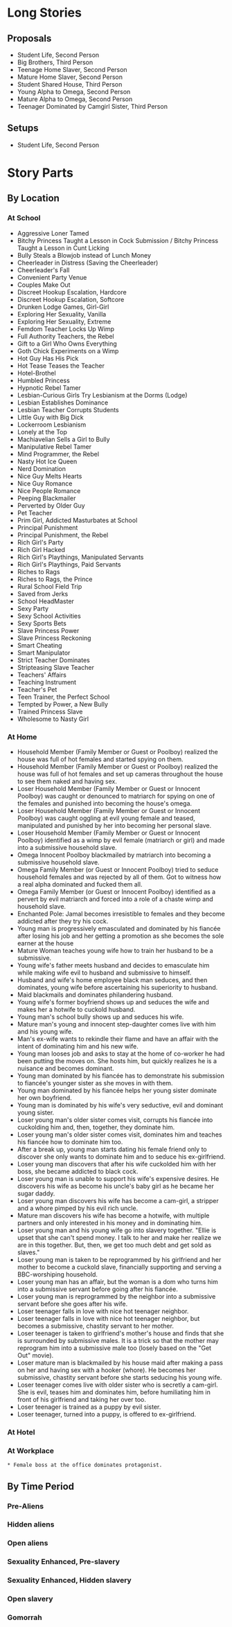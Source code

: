# Long Stories
## Proposals
- Student Life, Second Person
- Big Brothers, Third Person
- Teenage Home Slaver, Second Person
- Mature Home Slaver, Second Person
- Student Shared House, Third Person
- Young Alpha to Omega, Second Person
- Mature Alpha to Omega, Second Person
- Teenager Dominated by Camgirl Sister, Third Person
## Setups
- Student Life, Second Person
# Story Parts
## By Location
### At School
- Aggressive Loner Tamed
- Bitchy Princess Taught a Lesson in Cock Submission / Bitchy Princess Taught a Lesson in Cunt Licking
- Bully Steals a Blowjob instead of Lunch Money
- Cheerleader in Distress (Saving the Cheerleader)
- Cheerleader's Fall
- Convenient Party Venue
- Couples Make Out
- Discreet Hookup Escalation, Hardcore
- Discreet Hookup Escalation, Softcore
- Drunken Lodge Games, Girl-Girl
- Exploring Her Sexuality, Vanilla
- Exploring Her Sexuality, Extreme
- Femdom Teacher Locks Up Wimp
- Full Authority Teachers, the Rebel
- Gift to a Girl Who Owns Everything
- Goth Chick Experiments on a Wimp
- Hot Guy Has His Pick
- Hot Tease Teases the Teacher
- Hotel-Brothel
- Humbled Princess
- Hypnotic Rebel Tamer
- Lesbian-Curious Girls Try Lesbianism at the Dorms (Lodge)
- Lesbian Establishes Dominance
- Lesbian Teacher Corrupts Students
- Little Guy with Big Dick
- Lockerroom Lesbianism
- Lonely at the Top
- Machiavelian Sells a Girl to Bully
- Manipulative Rebel Tamer
- Mind Programmer, the Rebel
- Nasty Hot Ice Queen
- Nerd Domination
- Nice Guy Melts Hearts
- Nice Guy Romance
- Nice People Romance
- Peeping Blackmailer
- Perverted by Older Guy
- Pet Teacher
- Prim Girl, Addicted Masturbates at School
- Principal Punishment
- Principal Punishment, the Rebel
- Rich Girl's Party
- Rich Girl Hacked
- Rich Girl's Playthings, Manipulated Servants
- Rich Girl's Playthings, Paid Servants
- Riches to Rags
- Riches to Rags, the Prince
- Rural School Field Trip
- Saved from Jerks
- School HeadMaster
- Sexy Party
- Sexy School Activities
- Sexy Sports Bets
- Slave Princess Power
- Slave Princess Reckoning
- Smart Cheating
- Smart Manipulator
- Strict Teacher Dominates
- Stripteasing Slave Teacher
- Teachers' Affairs
- Teaching Instrument
- Teacher's Pet
- Teen Trainer, the Perfect School
- Tempted by Power, a New Bully
- Trained Princess Slave
- Wholesome to Nasty Girl
### At Home
- Household Member (Family Member or Guest or Poolboy) realized the house was full of hot females and started spying on them.
- Household Member (Family Member or Guest or Poolboy) realized the house was full of hot females and set up cameras throughout the house to see them naked and having sex.
- Loser Household Member (Family Member or Guest or Innocent Poolboy) was caught or denounced to matriarch for spying on one of the females and punished into becoming the house's omega.
- Loser Household Member (Family Member or Guest or Innocent Poolboy) was caught oggling at evil young female and teased, manipulated and punished by her into becoming her personal slave.
- Loser Household Member (Family Member or Guest or Innocent Poolboy) identified as a wimp by evil female (matriarch or girl) and made into a submissive household slave.
- Omega Innocent Poolboy blackmailed by matriarch into becoming a submissive household slave.
- Omega Family Member (or Guest or Innocent Poolboy) tried to seduce household females and was rejected by all of them. Got to witness how a real alpha dominated and fucked them all.
- Omega Family Member (or Guest or Innocent Poolboy) identified as a pervert by evil matriarch and forced into a role of a chaste wimp and household slave.
- Enchanted Pole: Jamal becomes irresistible to females and they become addicted after they try his cock.
- Young man is progressively emasculated and dominated by his fiancée after losing his job and her getting a promotion as she becomes the sole earner at the house
- Mature Woman teaches young wife how to train her husband to be a submissive.
- Young wife's father meets husband and decides to emasculate him while making wife evil to husband and submissive to himself.
- Husband and wife's home employee black man seduces, and then dominates, young wife before ascertaining his superiority to husband.
- Maid blackmails and dominates philandering husband.
- Young wife's former boyfriend shows up and seduces the wife and makes her a hotwife to cuckold husband.
- Young man's school bully shows up and seduces his wife.
- Mature man's young and innocent step-daughter comes live with him and his young wife.
- Man's ex-wife wants to rekindle their flame and have an affair with the intent of dominating him and his new wife.
- Young man looses job and asks to stay at the home of co-worker he had been putting the moves on. She hosts him, but quickly realizes he is a nuisance and becomes dominant.
- Young man dominated by his fiancée has to demonstrate his submission to fiancée's younger sister as she moves in with them.
- Young man dominated by his fiancée helps her young sister dominate her own boyfriend.
- Young man is dominated by his wife's very seductive, evil and dominant young sister.
- Loser young man's older sister comes visit, corrupts his fiancée into cuckolding him and, then, together, they dominate him.
- Loser young man's older sister comes visit, dominates him and teaches his fiancée how to dominate him too.
- After a break up, young man starts dating his female friend only to discover she only wants to dominate him and to seduce his ex-girlfriend.
- Loser young man discovers that after his wife cuckolded him with her boss, she became addicted to black cock.
- Loser young man is unable to support his wife's expensive desires. He discovers his wife as become his uncle's baby girl as he became her sugar daddy.
- Loser young man discovers his wife has become a cam-girl, a stripper and a whore pimped by his evil rich uncle.
- Mature man discovers his wife has become a hotwife, with multiple partners and only interested in his money and in dominating him.
- Loser young man and his young wife go into slavery together. "Ellie is upset that she can't spend money. I talk to her and make her realize we are in this together. But, then, we get too much debt and get sold as slaves."
- Loser young man is taken to be reprogrammed by his girlfriend and her mother to become a cuckold slave, financially supporting and serving a BBC-worshiping household.
- Loser young man has an affair, but the woman is a dom who turns him into a submissive servant before going after his fiancée.
- Loser young man is reprogrammed by the neighbor into a submissive servant before she goes after his wife.
- Loser teenager falls in love with nice hot teenager neighbor.
- Loser teenager falls in love with nice hot teenager neighbor, but becomes a submissive, chastity servant to her mother.
- Loser teenager is taken to girlfriend's mother's house and finds that she is surrounded by submissive males. It is a trick so that the mother may reprogram him into a submissive male too (losely based on the "Get Out" movie).
- Loser mature man is blackmailed by his house maid after making a pass on her and having sex with a hooker (whore). He becomes her submissive, chastity servant before she starts seducing his young wife.
- Loser teenager comes live with older sister who is secretly a cam-girl. She is evil, teases him and dominates him, before humiliating him in front of his girlfriend and taking her over too.
- Loser teenager is trained as a puppy by evil sister.
- Loser teenager, turned into a puppy, is offered to ex-girlfriend.
### At Hotel
### At Workplace
    * Female boss at the office dominates protagonist.
## By Time Period
### Pre-Aliens
### Hidden aliens
### Open aliens
### Sexuality Enhanced, Pre-slavery
### Sexuality Enhanced, Hidden slavery
### Open slavery
### Gomorrah
